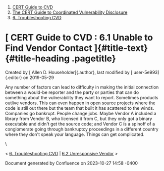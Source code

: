 



1.  [CERT Guide to CVD](index.html)
2.  [The CERT Guide to Coordinated Vulnerability
    Disclosure](The-CERT-Guide-to-Coordinated-Vulnerability-Disclosure_47677443.html)
3.  [6. Troubleshooting CVD](6.-Troubleshooting-CVD_47677482.html)


# [ CERT Guide to CVD : 6.1 Unable to Find Vendor Contact ]{#title-text} {#title-heading .pagetitle}




Created by [ Allen D. Householder]{.author}, last modified by [
user-5e993]{.editor} on 2019-05-29



Any number of factors can lead to difficulty in making the initial
connection between a would-be reporter and the party or parties that can
do something about the vulnerability they want to report. Sometimes
products outlive vendors. This can even happen in open source projects
where the code is still out there but the team that built it has
scattered to the winds. Companies go bankrupt. People change jobs. Maybe
Vendor A included a library from Vendor B, who licensed it from C, but
they only got a binary executable and didn\'t get the source code; and
Vendor C is a spinoff of a conglomerate going through bankruptcy
proceedings in a different country where they don\'t speak your
language. Things can get complicated.

\



\< [6. Troubleshooting CVD](6.-Troubleshooting-CVD_47677482.html) \|
[6.2 Unresponsive Vendor](6.2-Unresponsive-Vendor_47677484.html) \>








Document generated by Confluence on 2023-10-27 14:58 -0400






